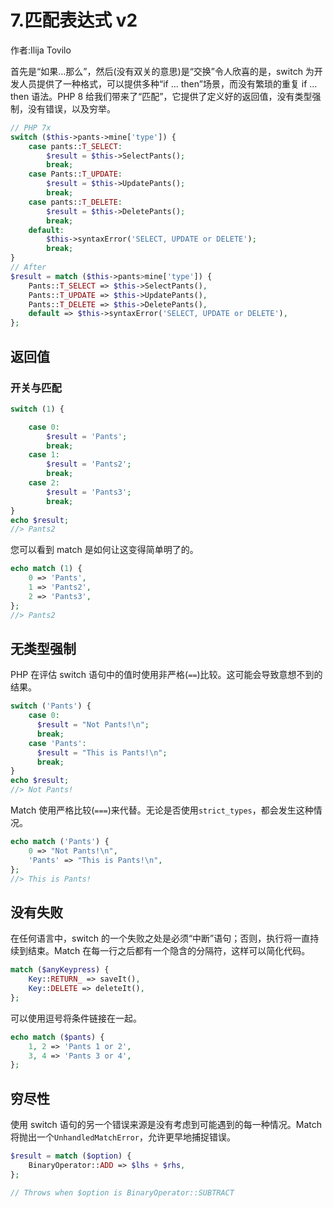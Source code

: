 # 7.匹配表达式 v2

作者:Ilija Tovilo

首先是“如果…那么”，然后(没有双关的意思)是“交换”令人欣喜的是，switch 为开发人员提供了一种格式，可以提供多种“if … then”场景，而没有繁琐的重复 if … then 语法。PHP 8 给我们带来了“匹配”，它提供了定义好的返回值，没有类型强制，没有错误，以及穷举。

```php
// PHP 7x
switch ($this->pants->mine['type']) {
    case pants::T_SELECT:
        $result = $this->SelectPants();
        break;
    case Pants::T_UPDATE:
        $result = $this->UpdatePants();
        break;
    case pants::T_DELETE:
        $result = $this->DeletePants();
        break;
    default:
        $this->syntaxError('SELECT, UPDATE or DELETE');
        break;
}
// After
$result = match ($this->pants>mine['type']) {
    Pants::T_SELECT => $this->SelectPants(),
    Pants::T_UPDATE => $this->UpdatePants(),
    Pants::T_DELETE => $this->DeletePants(),
    default => $this->syntaxError('SELECT, UPDATE or DELETE'),
};

```

## 返回值

### 开关与匹配

```php
switch (1) {

    case 0:
        $result = 'Pants';
        break;
    case 1:
        $result = 'Pants2';
        break;
    case 2:
        $result = 'Pants3';
        break;
}
echo $result;
//> Pants2

```

您可以看到 match 是如何让这变得简单明了的。

```php
echo match (1) {
    0 => 'Pants',
    1 => 'Pants2',
    2 => 'Pants3',
};
//> Pants2

```

## 无类型强制

PHP 在评估 switch 语句中的值时使用非严格(`==`)比较。这可能会导致意想不到的结果。

```php
switch ('Pants') {
    case 0:
      $result = "Not Pants!\n";
      break;
    case 'Pants':
      $result = "This is Pants!\n";
      break;
}
echo $result;
//> Not Pants!

```

Match 使用严格比较(`===`)来代替。无论是否使用`strict_types`，都会发生这种情况。

```php
echo match ('Pants') {
    0 => "Not Pants!\n",
    'Pants' => "This is Pants!\n",
};
//> This is Pants!

```

## 没有失败

在任何语言中，switch 的一个失败之处是必须“中断”语句；否则，执行将一直持续到结束。Match 在每一行之后都有一个隐含的分隔符，这样可以简化代码。

```php
match ($anyKeypress) {
    Key::RETURN_ => saveIt(),
    Key::DELETE => deleteIt(),
};

```

可以使用逗号将条件链接在一起。

```php
echo match ($pants) {
    1, 2 => 'Pants 1 or 2',
    3, 4 => 'Pants 3 or 4',
};

```

## 穷尽性

使用 switch 语句的另一个错误来源是没有考虑到可能遇到的每一种情况。Match 将抛出一个`UnhandledMatchError`，允许更早地捕捉错误。

```php
$result = match ($option) {
    BinaryOperator::ADD => $lhs + $rhs,
};

// Throws when $option is BinaryOperator::SUBTRACT

```
